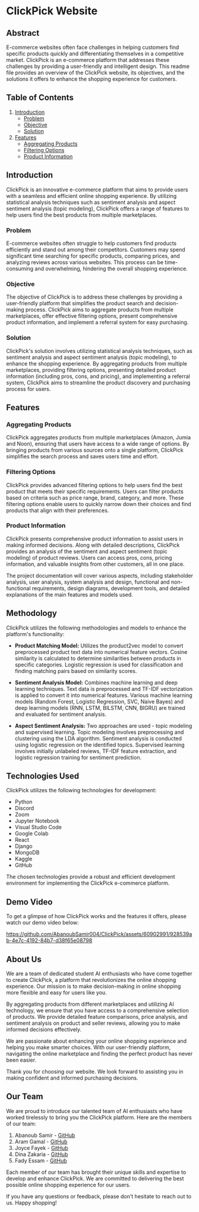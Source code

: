 # ClickPick Website

## Abstract
E-commerce websites often face challenges in helping customers find specific products quickly and differentiating themselves in a competitive market. ClickPick is an e-commerce platform that addresses these challenges by providing a user-friendly and intelligent design. This readme file provides an overview of the ClickPick website, its objectives, and the solutions it offers to enhance the shopping experience for customers.

## Table of Contents
1. [Introduction](#introduction)
    - [Problem](#problem)
    - [Objective](#objective)
    - [Solution](#solution)
2. [Features](#features)
    - [Aggregating Products](#aggregating-products)
    - [Filtering Options](#filtering-options)
    - [Product Information](#product-information)

## Introduction<a name="introduction"></a>
ClickPick is an innovative e-commerce platform that aims to provide users with a seamless and efficient online shopping experience. By utilizing statistical analysis techniques such as sentiment analysis and aspect sentiment analysis (topic modeling), ClickPick offers a range of features to help users find the best products from multiple marketplaces.

### Problem<a name="problem"></a>
E-commerce websites often struggle to help customers find products efficiently and stand out among their competitors. Customers may spend significant time searching for specific products, comparing prices, and analyzing reviews across various websites. This process can be time-consuming and overwhelming, hindering the overall shopping experience.

### Objective<a name="objective"></a>
The objective of ClickPick is to address these challenges by providing a user-friendly platform that simplifies the product search and decision-making process. ClickPick aims to aggregate products from multiple marketplaces, offer effective filtering options, present comprehensive product information, and implement a referral system for easy purchasing.

### Solution<a name="solution"></a>
ClickPick's solution involves utilizing statistical analysis techniques, such as sentiment analysis and aspect sentiment analysis (topic modeling), to enhance the shopping experience. By aggregating products from multiple marketplaces, providing filtering options, presenting detailed product information (including pros, cons, and pricing), and implementing a referral system, ClickPick aims to streamline the product discovery and purchasing process for users.

## Features<a name="features"></a>

### Aggregating Products<a name="aggregating-products"></a>
ClickPick aggregates products from multiple marketplaces (Amazon, Jumia and Noon), ensuring that users have access to a wide range of options. By bringing products from various sources onto a single platform, ClickPick simplifies the search process and saves users time and effort.

### Filtering Options<a name="filtering-options"></a>
ClickPick provides advanced filtering options to help users find the best product that meets their specific requirements. Users can filter products based on criteria such as price range, brand, category, and more. These filtering options enable users to quickly narrow down their choices and find products that align with their preferences.

### Product Information<a name="product-information"></a>
ClickPick presents comprehensive product information to assist users in making informed decisions. Along with detailed descriptions, ClickPick provides an analysis of the sentiment and aspect sentiment (topic modeling) of product reviews. Users can access pros, cons, pricing information, and valuable insights from other customers, all in one place.

The project documentation will cover various aspects, including stakeholder analysis, user analysis, system analysis and design, functional and non-functional requirements, design diagrams, development tools, and detailed explanations of the main features and models used.

## Methodology<a name="methodology"></a>
ClickPick utilizes the following methodologies and models to enhance the platform's functionality:

- **Product Matching Model:** Utilizes the product2vec model to convert preprocessed product text data into numerical feature vectors. Cosine similarity is calculated to determine similarities between products in specific categories. Logistic regression is used for classification and finding matching pairs based on similarity scores.

- **Sentiment Analysis Model:** Combines machine learning and deep learning techniques. Text data is preprocessed and TF-IDF vectorization is applied to convert it into numerical features. Various machine learning models (Random Forest, Logistic Regression, SVC, Naive Bayes) and deep learning models (RNN, LSTM, BILSTM, CNN, BIGRU) are trained and evaluated for sentiment analysis.

- **Aspect Sentiment Analysis:** Two approaches are used - topic modeling and supervised learning. Topic modeling involves preprocessing and clustering using the LDA algorithm. Sentiment analysis is conducted using logistic regression on the identified topics. Supervised learning involves initially unlabeled reviews, TF-IDF feature extraction, and logistic regression training for sentiment prediction.

## Technologies Used<a name="technologies-used"></a>
ClickPick utilizes the following technologies for development:

- Python
- Discord
- Zoom
- Jupyter Notebook
- Visual Studio Code
- Google Colab
- React
- Django
- MongoDB
- Kaggle
- GitHub

The chosen technologies provide a robust and efficient development environment for implementing the ClickPick e-commerce platform.

## Demo Video<a name="demo-video"></a>
To get a glimpse of how ClickPick works and the features it offers, please watch our demo video below:


https://github.com/AbanoubSamir004/ClickPick/assets/60902991/928539ab-4e7c-4192-84b7-d38f65e08798


## About Us<a name="about-us"></a>
We are a team of dedicated student AI enthusiasts who have come together to create ClickPick, a platform that revolutionizes the online shopping experience. Our mission is to make decision-making in online shopping more flexible and easy for users like you.

By aggregating products from different marketplaces and utilizing AI technology, we ensure that you have access to a comprehensive selection of products. We provide detailed feature comparisons, price analysis, and sentiment analysis on product and seller reviews, allowing you to make informed decisions effectively.

We are passionate about enhancing your online shopping experience and helping you make smarter choices. With our user-friendly platform, navigating the online marketplace and finding the perfect product has never been easier.

Thank you for choosing our website. We look forward to assisting you in making confident and informed purchasing decisions.


## Our Team<a name="our-team"></a>
We are proud to introduce our talented team of AI enthusiasts who have worked tirelessly to bring you the ClickPick platform. Here are the members of our team:

1. Abanoub Samir - [GitHub](https://github.com/AbanoubSamir004)
2. Aram Gamal - [GitHub](https://github.com/aramgamal)
3. Joyce Fayek - [GitHub](https://github.com/JoyceFayek)
4. Dina Zakaria - [GitHub](https://github.com/dinazak)
5. Fady Essam - [GitHub](https://github.com/fadyyessam11)

Each member of our team has brought their unique skills and expertise to develop and enhance ClickPick. We are committed to delivering the best possible online shopping experience for our users.

If you have any questions or feedback, please don't hesitate to reach out to us. Happy shopping!
